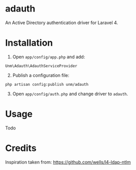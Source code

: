 adauth
============
An Active Directory authentication driver for Laravel 4.


Installation
============
1. Open `app/config/app.php` and add:
  
  `Unm\Adauth\AdauthServiceProvider`

2. Publish a configuration file:
  
  `php artisan config:publish unm/adauth`

3. Open `app/config/auth.php` and change driver to `adauth`.



Usage
============

Todo


Credits
============

Inspiration taken from: https://github.com/wells/l4-ldap-ntlm

